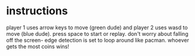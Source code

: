 # instructions 
player 1 uses arrow keys to move (green dude) and
player 2 uses wasd to move (blue dude).
press space to start or replay.
don't worry about falling off the screen- edge detection is set to loop around like pacman.
whoever gets the most coins wins!
